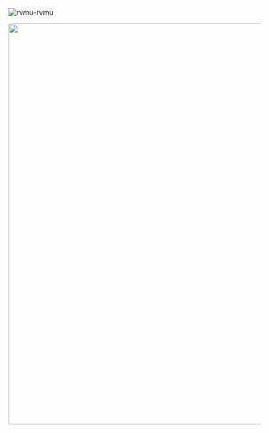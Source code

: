 <p align="left"> <img src="https://komarev.com/ghpvc/?username=rvmu-rvmu&label=Profile%20views&color=0e75b6&style=flat" alt="rvmu-rvmu" /> </p>
<img style="height: 800px; weight: 400px" src="https://i.imgur.com/GcyuwL6.jpeg">
